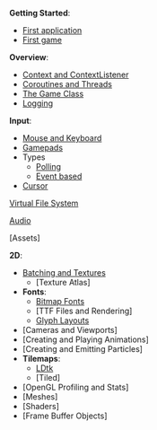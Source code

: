 **Getting Started**:

-   [First application](/wiki/starting/first-application)
-   [First game](/wiki/starting/first-game)

**Overview**:

-   [Context and ContextListener](/wiki/framework/context-and-contextlistener)
-   [Coroutines and Threads](/wiki/framework/coroutines-and-threads)
-   [The Game Class](/wiki/framework/the-game-class)
-   [Logging](/wiki/framework/logging)

**Input**:

-   [Mouse and Keyboard](/wiki/input/mouse-and-keyboard)
-   [Gamepads](/wiki/input/gamepads)
-   Types
    -   [Polling](/wiki/input/types/polling)
    -   [Event based](/wiki/input/types/event-based)
-   [Cursor](/wiki/input/cursor)

[Virtual File System](/wiki/vfs/virtual-file-system)

[Audio](/wiki/audio/audio)

[Assets]

**2D**:

-   [Batching and Textures](/wiki/graphics/batching-and-textures)
    -   [Texture Atlas]
-   **Fonts**:
    -   [Bitmap Fonts](/wiki/graphics/fonts/bitmap-fonts)
    -   [TTF Files and Rendering]
    -   [Glyph Layouts](/wiki/graphics/fonts/glyph-layouts)
-   [Cameras and Viewports]
-   [Creating and Playing Animations]
-   [Creating and Emitting Particles]
-   **Tilemaps**:
    -   [LDtk](/wiki/graphics/tilemaps/ldtk)
    -   [Tiled]
-   [OpenGL Profiling and Stats]
-   [Meshes]
-   [Shaders]
-   [Frame Buffer Objects]
